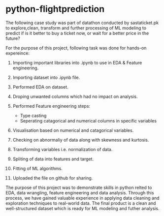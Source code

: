 # python-flightprediction

The following case study was part of datathon conducted by sastaticket.pk to explore,clean, transform and further processing of ML modeling to predict if is it better to buy a ticket now, or wait for a better price in the future?

For the purpose of this project, following task was done for hands-on expereince:

1. Importing important libraries into .ipynb to use in EDA & Feature engineering.

2. Importing dataset into .ipynb file.

3. Performed EDA on dataset.

4. Droping unwanted columns which had no impact on analysis.

5. Performed Feature engineering steps:
    - Type casting
    - Seperating catagorical and numerical columns in specific variables

6. Visualisation based on numerical and catagorical variables.

7. Checking on abnormaliy of data along with skewness and kurtosis.

8. Transforming variables i.e. normalization of data.

9. Spliting of data into features and target.

10. Fitting of ML algorithms.

11. Uploaded the file on github for sharing.

The purpose of this project was to demonstrate skills in python relted to EDA, data wrangling, feature engineering and data analysis. Through this process, we have gained valuable experience in applying data cleaning and exploration techniques to real-world data. The final product is a clean and well-structured dataset which is ready for ML modeling and futher analysis.
